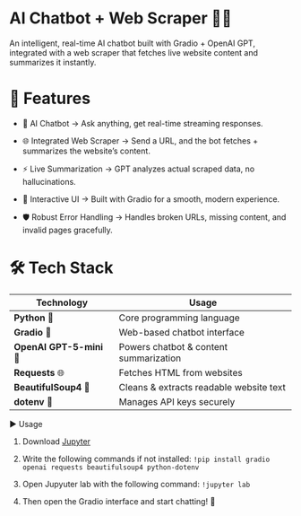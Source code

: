 
# AI Chatbot + Web Scraper 🤖🌐

An intelligent, real-time AI chatbot built with Gradio + OpenAI GPT, integrated with a web scraper that fetches live website content and summarizes it instantly.

# 🚀 Features

- 💬 AI Chatbot → Ask anything, get real-time streaming responses.

- 🌐 Integrated Web Scraper → Send a URL, and the bot fetches + summarizes the website’s content.

- ⚡ Live Summarization → GPT analyzes actual scraped data, no hallucinations.

- 🎨 Interactive UI → Built with Gradio for a smooth, modern experience.

- 🛡️ Robust Error Handling → Handles broken URLs, missing content, and invalid pages gracefully.

# 🛠️ Tech Stack

| **Technology**           | **Usage**                               |
| ------------------------ | --------------------------------------- |
| **Python** 🐍            | Core programming language               |
| **Gradio** 🎨            | Web-based chatbot interface             |
| **OpenAI GPT-5-mini** 🤖 | Powers chatbot & content summarization  |
| **Requests** 🌐          | Fetches HTML from websites              |
| **BeautifulSoup4** 🥣    | Cleans & extracts readable website text |
| **dotenv** 🔑            | Manages API keys securely               |

▶️ Usage

1. Download [Jupyter](https://jupyter.org/install)

2. Write the following commands if not installed:
`!pip install gradio openai requests beautifulsoup4 python-dotenv`

3. Open Jupyuter lab with the following command:
`!jupyter lab`

4. Then open the Gradio interface and start chatting! 🚀

